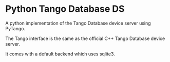 # Python Tango Database DS

A python implementation of the Tango Database device server using PyTango.

The Tango interface is the same as the official C++ Tango Database device server.

It comes with a default backend which uses sqlite3.


